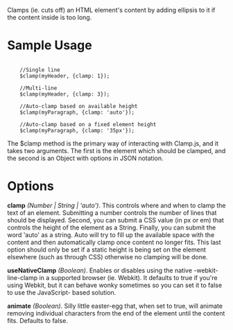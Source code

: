 Clamps (ie. cuts off) an HTML element's content by adding ellipsis to it if the 
content inside is too long.


# Sample Usage

<code>
    //Single line
    $clamp(myHeader, {clamp: 1});
</code>

<code>
    //Multi-line
    $clamp(myHeader, {clamp: 3});
</code>


<code>
    //Auto-clamp based on available height
    $clamp(myParagraph, {clamp: 'auto'});
</code>

<code>
    //Auto-clamp based on a fixed element height
    $clamp(myParagraph, {clamp: '35px'});
</code>

The $clamp method is the primary way of interacting with Clamp.js, and it takes two
arguments. The first is the element which should be clamped, and the second is an
Object with options in JSON notation.


# Options

**clamp** _(Number | String | 'auto')_. This controls where and when to clamp the 
text of an element. Submitting a number controls the number of lines that should
be displayed. Second, you can submit a CSS value (in px or em) that controls the
height of the element as a String. Finally, you can submit the word 'auto' as a string.
Auto will try to fill up the available space with the content and then automatically
clamp once content no longer fits. This last option should only be set if a static 
height is being set on the element elsewhere (such as through CSS) otherwise no 
clamping will be done.

**useNativeClamp** _(Boolean)_. Enables or disables using the native -webkit-line-clamp
in a supported browser (ie. Webkit). It defaults to true if you're using Webkit,
but it can behave wonky sometimes so you can set it to false to use the JavaScript-
based solution.

**animate** _(Boolean)_. Silly little easter-egg that, when set to true, will animate
removing individual characters from the end of the element until the content fits.
Defaults to false.
